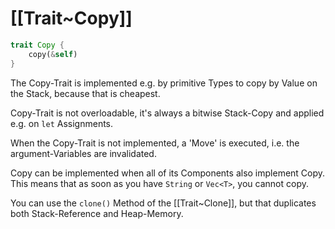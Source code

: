 # [[Trait~Copy]] 

```rust
trait Copy {
	copy(&self)
}
```

The Copy-Trait is implemented e.g. by primitive Types to copy by Value on the Stack, because that is cheapest. 

Copy-Trait is not overloadable, it's always a bitwise Stack-Copy and applied e.g. on `let` Assignments. 

When the Copy-Trait is not implemented, a 'Move' is executed, i.e. the argument-Variables are invalidated. 

Copy can be implemented when all of its Components also implement Copy. This means that as soon as you have `String` or `Vec<T>`, you cannot copy.

You can use the `clone()` Method of the [[Trait~Clone]], but that duplicates both Stack-Reference and Heap-Memory. 

